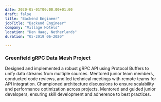 ```yaml
---
date: 2020-05-01T00:00:00+01:00
draft: false
title: "Backend Engineer"
jobTitle: "Backend Engineer"
company: "Village Hotels"
location: "Den Haag, Netherlands"
duration: "05-2019 06-2020"

---
```

### Greenfield gRPC Data Mesh Project

Designed and implemented a robust gRPC API using Protocol Buffers to unify data streams from multiple sources.
Mentored junior team members, conducted code reviews, and led technical meetings with remote teams for API integration.
Championed architecture discussions to ensure scalability and performance optimization across projects.
Mentored and guided junior developers, ensuring skill development and adherence to best practices.
